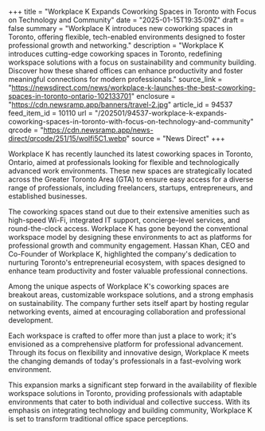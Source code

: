 +++
title = "Workplace K Expands Coworking Spaces in Toronto with Focus on Technology and Community"
date = "2025-01-15T19:35:09Z"
draft = false
summary = "Workplace K introduces new coworking spaces in Toronto, offering flexible, tech-enabled environments designed to foster professional growth and networking."
description = "Workplace K introduces cutting-edge coworking spaces in Toronto, redefining workspace solutions with a focus on sustainability and community building. Discover how these shared offices can enhance productivity and foster meaningful connections for modern professionals."
source_link = "https://newsdirect.com/news/workplace-k-launches-the-best-coworking-spaces-in-toronto-ontario-102133701"
enclosure = "https://cdn.newsramp.app/banners/travel-2.jpg"
article_id = 94537
feed_item_id = 10110
url = "/202501/94537-workplace-k-expands-coworking-spaces-in-toronto-with-focus-on-technology-and-community"
qrcode = "https://cdn.newsramp.app/news-direct/qrcode/251/15/wolfi5C1.webp"
source = "News Direct"
+++

<p>Workplace K has recently launched its latest coworking spaces in Toronto, Ontario, aimed at professionals looking for flexible and technologically advanced work environments. These new spaces are strategically located across the Greater Toronto Area (GTA) to ensure easy access for a diverse range of professionals, including freelancers, startups, entrepreneurs, and established businesses.</p><p>The coworking spaces stand out due to their extensive amenities such as high-speed Wi-Fi, integrated IT support, concierge-level services, and round-the-clock access. Workplace K has gone beyond the conventional workspace model by designing these environments to act as platforms for professional growth and community engagement. Hassan Khan, CEO and Co-Founder of Workplace K, highlighted the company's dedication to nurturing Toronto's entrepreneurial ecosystem, with spaces designed to enhance team productivity and foster valuable professional connections.</p><p>Among the unique aspects of Workplace K's coworking spaces are breakout areas, customizable workspace solutions, and a strong emphasis on sustainability. The company further sets itself apart by hosting regular networking events, aimed at encouraging collaboration and professional development.</p><p>Each workspace is crafted to offer more than just a place to work; it's envisioned as a comprehensive platform for professional advancement. Through its focus on flexibility and innovative design, Workplace K meets the changing demands of today's professionals in a fast-evolving work environment.</p><p>This expansion marks a significant step forward in the availability of flexible workspace solutions in Toronto, providing professionals with adaptable environments that cater to both individual and collective success. With its emphasis on integrating technology and building community, Workplace K is set to transform traditional office space perceptions.</p>